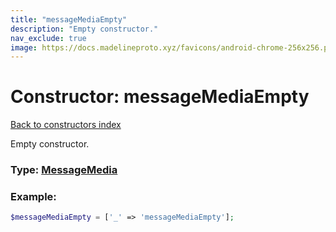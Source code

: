 ```yaml
---
title: "messageMediaEmpty"
description: "Empty constructor."
nav_exclude: true
image: https://docs.madelineproto.xyz/favicons/android-chrome-256x256.png
---
```

# Constructor: messageMediaEmpty  
[Back to constructors index](/API_docs/constructors/index.html)



Empty constructor.




### Type: [MessageMedia](/API_docs/types/MessageMedia.html)


### Example:

```php
$messageMediaEmpty = ['_' => 'messageMediaEmpty'];
```  
